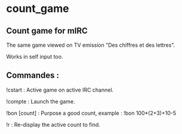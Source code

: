 # count_game
## Count game for mIRC

The same game viewed on TV emission "Des chiffres et des lettres".

Works in self input too.

## Commandes :

!cstart : Active game on active IRC channel.

!compte : Launch the game.

!bon [count] : Purpose a good count, example : !bon 100*(2+3)+10-5

!r : Re-display the active count to find.
